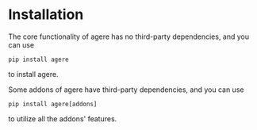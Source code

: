 # Installation

The core functionality of agere has no third-party dependencies, and you can use
```shell
pip install agere
```
to install agere.

Some addons of agere have third-party dependencies, and you can use
```shell
pip install agere[addons]
```
to utilize all the addons' features.
